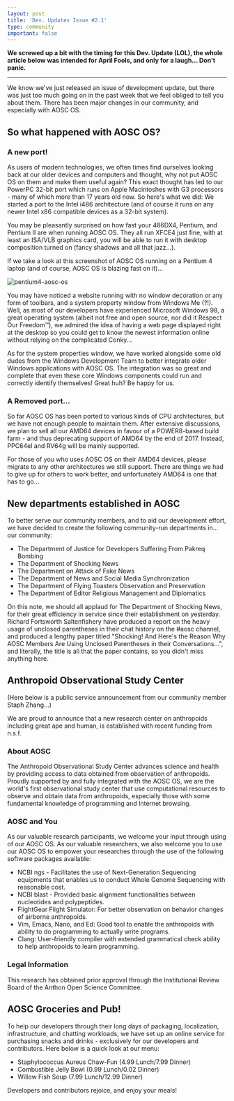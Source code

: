 ```yaml
---
layout: post
title: 'Dev. Updates Issue #2.1'
type: community
important: false
---
```


**We screwed up a bit with the timing for this Dev. Update (LOL), the whole article below was intended for April Fools, and only for a laugh... Don't panic.**

---------------------------------------

We know we've just released an issue of development update, but there was just too much going on in the past week that we feel obliged to tell you about them. There has been major changes in our community, and especially with AOSC OS.

So what happened with AOSC OS?
---------------------------------------

### A new port!

As users of modern technologies, we often times find ourselves looking back at our older devices and computers and thought, why not put AOSC OS on them and make them useful again? This exact thought has led to our PowerPC 32-bit port which runs on Apple Macintoshes with G3 processors - many of which more than 17 years old now. So here's what we did: We started a port to the Intel i486 architecture (and of course it runs on any newer Intel x86 compatible devices as a 32-bit system).

You may be pleasantly surprised on how fast your 486DX4, Pentium, and Pentium II are when running AOSC OS. They all run XFCE4 just fine, with at least an ISA/VLB graphics card, you will be able to run it with desktop composition turned on (fancy shadows and all that jazz...).

If we take a look at this screenshot of AOSC OS running on a Pentium 4 laptop (and of course, AOSC OS is blazing fast on it)...

![pentium4-aosc-os](/assets/i/news/april-fools-2017.png)

You may have noticed a website running with no window decoration or any form of toolbars, and a system property window from Windows Me (?!). Well, as most of our developers have experienced Microsoft Windows 98, a great operating system (albeit not free and open source, nor did it Respect Our Freedom™), we admired the idea of having a web page displayed right at the desktop so you could get to know the newest information online without relying on the complicated Conky...

As for the system properties window, we have worked alongside some old dudes from the Windows Development Team to better integrate older Windows applications with AOSC OS. The integration was so great and complete that even these core Windows components could run and correctly identify themselves! Great huh? Be happy for us.

### A Removed port...

So far AOSC OS has been ported to various kinds of CPU architectures, but we have not enough people to maintain them. After extensive discussions, we plan to sell all our AMD64 devices in favour of a POWER8-based build farm - and thus deprecating support of AMD64 by the end of 2017. Instead, PPC64el and RV64g will be mainly supported.

For those of you who uses AOSC OS on their AMD64 devices, please migrate to any other architectures we still support. There are things we had to give up for others to work better, and unfortunately AMD64 is one that has to go...

New departments established in AOSC
---------------------------------------------

To better serve our community members, and to aid our development effort, we have decided to create the following community-run departments in... our community:

- The Department of Justice for Developers Suffering From Pakreq Bombing
- The Department of Shocking News
- The Department on Attack of Fake News
- The Department of News and Social Media Synchronization
- The Department of Flying Toasters Observation and Preservation
- The Department of Editor Religious Management and Diplomatics

On this note, we should all applaud for The Department of Shocking News, for their great efficiency in service since their establishment on yesterday. Richard Fortsworth Saltenfishery have produced a report on the heavy usage of unclosed parentheses in their chat history on the #aosc channel, and produced a lengthy paper titled "Shocking! And Here's the Reason Why AOSC Members Are Using Unclosed Parentheses in their Conversations...", and literally, the title is all that the paper contains, so you didn't miss anything here.

Anthropoid Observational Study Center
-------------------------------------

(Here below is a public service announcement from our community member Staph Zhang...)

We are proud to announce that a new research center on anthropoids including great ape and human, is established with recent funding from n.s.f.

### About AOSC

The Anthropoid Observational Study Center advances science and health by providing access to data obtained from observation of anthropoids. Proudly supported by and fully integrated with the AOSC OS, we are the world's first observational study center that use computational resources to observe and obtain data from anthropoids, especially those with some fundamental knowledge of programming and Internet browsing.

### AOSC and You

As our valuable research participants, we welcome your input through using of our AOSC OS. As our valuable researchers, we also welcome you to use our AOSC OS to empower your researches through the use of the following software packages available:

- NCBI ngs - Facilitates the use of Next-Generation Sequencing equipments that enables us to conduct Whole Genome Sequencing with reasonable cost.
- NCBI blast - Provided basic alignment functionalities between nucleotides and polypeptides.
- FlightGear Flight Simulator: For better observation on behavior changes of airborne anthropoids.
- Vim, Emacs, Nano, and Ed: Good tool to enable the anthropoids with ability to do programming to actually write programs.
- Clang: User-friendly compiler with extended grammatical check ability to help anthropoids to learn programming.

### Legal Information

This research has obtained prior approval through the Institutional Review Board of the Anthon Open Science Committee.

AOSC Groceries and Pub!
-----------------------------

To help our developers through their long days of packaging, localization, infrastructure, and chatting workloads, we have set up an online service for purchasing snacks and drinks - exclusively for our developers and contributors. Here below is a quick look at our menu:

- Staphylococcus Aureus Chaw-Fun (4.99 Lunch/7.99 Dinner)
- Combustible Jelly Bowl (0.99 Lunch/0.02 Dinner)
- Willow Fish Soup (7.99 Lunch/12.99 Dinner)

Developers and contributors rejoice, and enjoy your meals!
